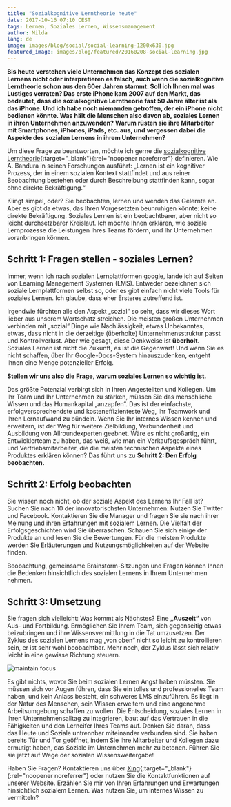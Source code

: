 ```yaml
---
title: "Sozialkognitive Lerntheorie heute"
date: 2017-10-16 07:10 CEST
tags: Lernen, Soziales Lernen, Wissensmanagement
author: Milda
lang: de
image: images/blog/social/social-learning-1200x630.jpg
featured_image: images/blog/featured/20160208-social-learning.jpg
---
```


**Bis heute verstehen viele Unternehmen das Konzept des sozialen Lernens nicht oder interpretieren es falsch, auch wenn die sozialkognitive Lerntheorie schon aus den 60er Jahren stammt. Soll ich Ihnen mal was Lustiges verraten? Das erste iPhone kam 2007 auf den Markt, das bedeutet, dass die sozialkognitive Lerntheorie fast 50 Jahre älter ist als das iPhone. Und ich habe noch niemanden getroffen, der ein iPhone nicht bedienen könnte. Was hält die Menschen also davon ab, soziales Lernen in ihren Unternehmen anzuwenden? Warum rüsten sie ihre Mitarbeiter mit Smartphones, iPhones, iPads, etc. aus, und vergessen dabei die Aspekte des sozialen Lernens in ihrem Unternehmen?**

Um diese Frage zu beantworten, möchte ich gerne die [sozialkognitive Lerntheorie](http://psychology.about.com/od/developmentalpsychology/a/sociallearning.htm){:target="_blank"}{:rel="noopener noreferrer"} definieren. Wie A. Bandura in seinen Forschungen ausführt: „Lernen ist ein kognitiver Prozess, der in einem sozialen Kontext stattfindet und aus reiner Beobachtung bestehen oder durch Beschreibung stattfinden kann, sogar ohne direkte Bekräftigung.“

Klingt simpel, oder? Sie beobachten, lernen und wenden das Gelernte an. Aber es gibt da etwas, das Ihren Vorgesetzten beunruhigen könnte: keine direkte Bekräftigung. Soziales Lernen ist ein beobachtbarer, aber nicht so leicht durchsetzbarer Kreislauf. Ich möchte Ihnen erklären, wie soziale Lernprozesse die Leistungen Ihres Teams fördern, und Ihr Unternehmen voranbringen können.

## Schritt 1: Fragen stellen - soziales Lernen?

Immer, wenn ich nach sozialen Lernplattformen google, lande ich auf Seiten von Learning Management Systemen (LMS). Entweder bezeichnen sich soziale Lernplattformen selbst so, oder es gibt einfach nicht viele Tools für soziales Lernen. Ich glaube, dass eher Ersteres zutreffend ist.

Irgendwie fürchten alle den Aspekt „sozial“ so sehr, dass wir dieses Wort lieber aus unserem Wortschatz streichen. Die meisten großen Unternehmen verbinden mit „sozial“ Dinge wie Nachlässigkeit, etwas Unbekanntes, etwas, dass nicht in die derzeitige (überholte) Unternehmensstruktur passt und Kontrollverlust. Aber wie gesagt, diese Denkweise ist **überholt**. Soziales Lernen ist nicht die Zukunft, es ist die Gegenwart! Und wenn Sie es nicht schaffen, über Ihr Google-Docs-System hinauszudenken, entgeht Ihnen eine Menge potenzieller Erfolg.

**Stellen wir uns also die Frage, warum soziales Lernen so wichtig ist.**

Das größte Potenzial verbirgt sich in Ihren Angestellten und Kollegen. Um Ihr Team und Ihr Unternehmen zu stärken, müssen Sie das menschliche Wissen und das Humankapital „anzapfen“. Das ist der einfachste, erfolgversprechendste und kosteneffizienteste Weg, Ihr Teamwork und Ihren Lernaufwand zu bündeln. Wenn Sie Ihr internes Wissen kennen und erweitern, ist der Weg für weitere Zielbildung, Verbundenheit und Ausbildung von Allroundexperten geebnet. Wäre es nicht großartig, ein Entwicklerteam zu haben, das weiß, wie man ein Verkaufsgespräch führt, und Vertriebsmitarbeiter, die die meisten technischen Aspekte eines Produktes erklären können? Das führt uns zu **Schritt 2: Den Erfolg beobachten.**

## Schritt 2: Erfolg beobachten

Sie wissen noch nicht, ob der soziale Aspekt des Lernens Ihr Fall ist? Suchen Sie nach 10 der innovatorischsten Unternehmen: Nutzen Sie Twitter und Facebook. Kontaktieren Sie die Manager und fragen Sie sie nach ihrer Meinung und ihren Erfahrungen mit sozialem Lernen. Die Vielfalt der Erfolgsgeschichten wird Sie überraschen. Schauen Sie sich einige der Produkte an und lesen Sie die Bewertungen. Für die meisten Produkte werden Sie Erläuterungen und Nutzungsmöglichkeiten auf der Website finden.

Beobachtung, gemeinsame Brainstorm-Sitzungen und Fragen können Ihnen die Bedenken hinsichtlich des sozialen Lernens in Ihrem Unternehmen nehmen.

## Schritt 3: Umsetzung

Sie fragen sich vielleicht: Was kommt als Nächstes? Eine **„Auszeit“** von Aus- und Fortbildung. Ermöglichen Sie Ihrem Team, sich gegenseitig etwas beizubringen und ihre Wissensvermittlung in die Tat umzusetzen. Der Zyklus des sozialen Lernens mag „von oben“ nicht so leicht zu kontrollieren sein, er ist sehr wohl beobachtbar. Mehr noch, der Zyklus lässt sich relativ leicht in eine gewisse Richtung steuern.

![maintain focus](/images/blog/en/paths.png)

Es gibt nichts, wovor Sie beim sozialen Lernen Angst haben müssten. Sie müssen sich vor Augen führen, dass Sie ein tolles und professionelles Team haben, und kein Anlass besteht, ein schweres LMS einzuführen. Es liegt in der Natur des Menschen, sein Wissen erweitern und eine angenehme Arbeitsumgebung schaffen zu wollen. Die Entscheidung, soziales Lernen in Ihren Unternehmensalltag zu integrieren, baut auf das Vertrauen in die Fähigkeiten und den Lerneifer Ihres Teams auf. Denken Sie daran, dass das Heute und Soziale untrennbar miteinander verbunden sind. Sie haben bereits Tür und Tor geöffnet, indem Sie Ihre Mitarbeiter und Kollegen dazu ermutigt haben, das Soziale im Unternehmen mehr zu betonen. Führen Sie sie jetzt auf Wege der sozialen Wissensweitergabe!

Haben Sie Fragen? Kontaktieren uns über [Xing](https://www.xing.com/companies/defactosoftware){:target="_blank"}{:rel="noopener noreferrer"} oder nutzen Sie die Kontaktfunktionen auf unserer Website. Erzählen Sie mir von Ihren Erfahrungen und Erwartungen hinsichtlich sozialem Lernen. Was nutzen Sie, um internes Wissen zu vermitteln?
